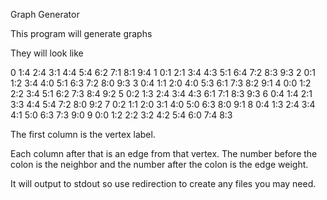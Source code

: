 Graph Generator

This program will generate graphs

They will look like

0 1:4 2:4 3:1 4:4 5:4 6:2 7:1 8:1 9:4
1 0:1 2:1 3:4 4:3 5:1 6:4 7:2 8:3 9:3
2 0:1 1:2 3:4 4:0 5:1 6:3 7:2 8:0 9:3
3 0:4 1:1 2:0 4:0 5:3 6:1 7:3 8:2 9:1
4 0:0 1:2 2:2 3:4 5:1 6:2 7:3 8:4 9:2
5 0:2 1:3 2:4 3:4 4:3 6:1 7:1 8:3 9:3
6 0:4 1:4 2:1 3:3 4:4 5:4 7:2 8:0 9:2
7 0:2 1:1 2:0 3:1 4:0 5:0 6:3 8:0 9:1
8 0:4 1:3 2:4 3:4 4:1 5:0 6:3 7:3 9:0
9 0:0 1:2 2:2 3:2 4:2 5:4 6:0 7:4 8:3

The first column is the vertex label.

Each column after that is an edge from that vertex. The number before the colon is the neighbor and the number after the colon is the edge weight.

It will output to stdout so use redirection to create any files you may need.
